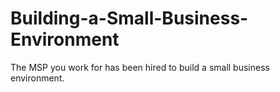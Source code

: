 # Building-a-Small-Business-Environment
The MSP you work for has been hired to build a small business environment.
